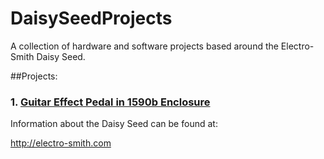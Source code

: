# DaisySeedProjects
A collection of hardware and software projects based around the Electro-Smith Daisy Seed.

##Projects:
### 1. [Guitar Effect Pedal in 1590b Enclosure](GuitarPedal1590b/README.md)

Information about the Daisy Seed can be found at:

http://electro-smith.com
